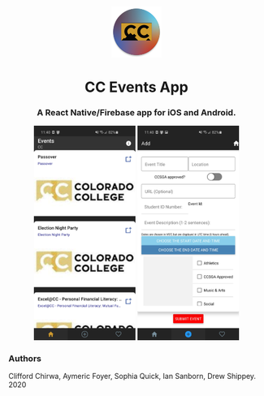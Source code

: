 <p align='center' >
  
 <img  width=100 src="https://raw.githubusercontent.com/afoyer/EventsApp/master/android/app/src/main/res/mipmap-xxxhdpi/ic_launcher_round.png">
</p>
 <h1 align='center'> <strong> CC Events App </strong></h1> 

<h3 align='center'>A React Native/Firebase app for iOS and Android.</h3>

 <p align="center">
    <img  width=200 src="https://raw.githubusercontent.com/afoyer/EventsApp/master/Screenshot_20200819-114025_CC%20Events.jpg">
  <img  width=200 src="https://raw.githubusercontent.com/afoyer/EventsApp/master/Screenshot_20200819-114032_CC%20Events.jpg"></p>
  


### Authors

Clifford Chirwa, Aymeric Foyer, Sophia Quick, Ian Sanborn, Drew Shippey. 2020
